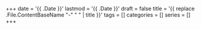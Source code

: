 +++
date = '{{ .Date }}'
lastmod = '{{ .Date }}'
draft = false
title = '{{ replace .File.ContentBaseName "-" " " | title }}'
tags = []
categories = []
series = []
+++
